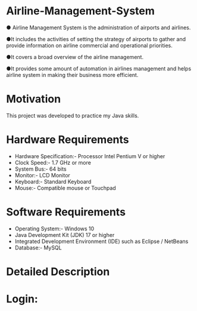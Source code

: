 # Airline-Management-System

● Airline Management System is the administration of airports and airlines. 

●It includes the activities of setting the strategy of airports to gather and provide information on airline commercial and operational priorities.

●It covers a broad overview of the airline management. 

●It provides some amount of automation in airlines management and helps airline system in making their business more efficient.

# Motivation
This project was developed to practice my Java skills.

# Hardware Requirements
- Hardware Specification:- Processor Intel Pentium V or higher
- Clock Speed:- 1.7 GHz or more
- System Bus:- 64 bits
- Monitor:- LCD Monitor
- Keyboard:- Standard Keyboard
- Mouse:- Compatible mouse or Touchpad
  
# Software Requirements
- Operating System:- Windows 10
- Java Development Kit (JDK) 17 or higher
- Integrated Development Environment (IDE) such as Eclipse / NetBeans
- Database:- MySQL

# Detailed Description
# Login:






